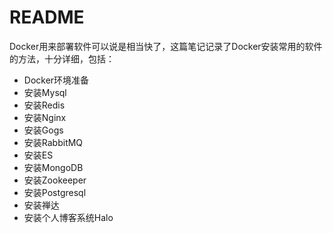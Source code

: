# README

Docker用来部署软件可以说是相当快了，这篇笔记记录了Docker安装常用的软件的方法，十分详细，包括：



- Docker环境准备
- 安装Mysql
- 安装Redis
- 安装Nginx
- 安装Gogs
- 安装RabbitMQ
- 安装ES
- 安装MongoDB
- 安装Zookeeper
- 安装Postgresql
- 安装禅达
- 安装个人博客系统Halo